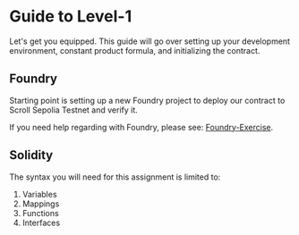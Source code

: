 # Guide to Level-1

Let's get you equipped. This guide will go over setting up your development environment, constant product formula, and initializing the contract.

## Foundry

Starting point is setting up a new Foundry project to deploy our contract to Scroll Sepolia Testnet and verify it.

If you need help regarding with Foundry, please see: [Foundry-Exercise](./Foundry-Exercise.md).

## Solidity

The syntax you will need for this assignment is limited to:
1. Variables
2. Mappings
3. Functions
4. Interfaces